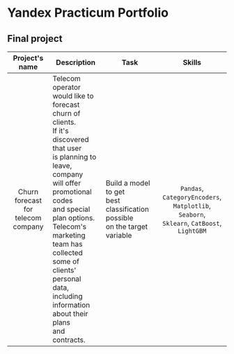 # Yandex Practicum Portfolio

## Final project


| Project's name | Description | Task | Skills |
| :----:|  ---- |  ---- |  :----: |
| Churn forecast<br/>for telecom company | Telecom operator would like to<br/> forecast churn of clients.<br/> If it's discovered that user<br/> is planning to leave, company<br/> will offer promotional codes<br/> and special plan options.<br/> Telecom's marketing team has<br/> collected some of clients'<br/> personal data, including<br/> information about their plans<br/> and contracts. | Build a model to get<br/> best classification possible<br/> on the target variable | `Pandas`, `СategoryEncoders`,<br/> `Matplotlib`, `Seaborn`,<br/> `Sklearn`, `CatBoost`, `LightGBM`
